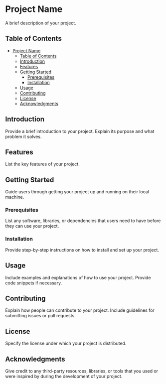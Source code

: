 # Project Name

A brief description of your project.

## Table of Contents

- [Project Name](#project-name)
  - [Table of Contents](#table-of-contents)
  - [Introduction](#introduction)
  - [Features](#features)
  - [Getting Started](#getting-started)
    - [Prerequisites](#prerequisites)
    - [Installation](#installation)
  - [Usage](#usage)
  - [Contributing](#contributing)
  - [License](#license)
  - [Acknowledgments](#acknowledgments)

## Introduction

Provide a brief introduction to your project. Explain its purpose and what problem it solves.

## Features

List the key features of your project.

## Getting Started

Guide users through getting your project up and running on their local machine.

### Prerequisites

List any software, libraries, or dependencies that users need to have before they can use your project.

### Installation

Provide step-by-step instructions on how to install and set up your project.

## Usage

Include examples and explanations of how to use your project. Provide code snippets if necessary.

## Contributing

Explain how people can contribute to your project. Include guidelines for submitting issues or pull requests.

## License

Specify the license under which your project is distributed.

## Acknowledgments

Give credit to any third-party resources, libraries, or tools that you used or were inspired by during the development of your project.

